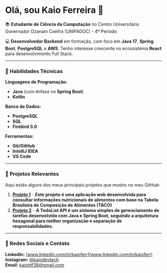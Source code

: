 # Olá, sou Kaio Ferreira 👋

📚 **Estudante de Ciência da Computação** no Centro Universitário Governador Ozanam Coelho (UNIFAGOC) - 4º Período

💻 **Desenvolvedor Backend** em formação, com foco em **Java 17**, **Spring Boot**, **PostgreSQL** e **AWS**. Tenho interesse crescente no ecossistema **React** para desenvolvimento Full Stack.

---

### **🔧 Habilidades Técnicas**

**Linguagens de Programação:**  
- **Java** (com ênfase no **Spring Boot**)
- **Kotlin**

**Banco de Dados:**  
- **PostgreSQL**  
- **SQL**  
- **Firebird 3.0**

**Ferramentas:**  
- **Git/GitHub**  
- **IntelliJ IDEA**  
- **VS Code**  

---

### **🚀 Projetos Relevantes**

Aqui estão alguns dos meus principais projetos que mostro no meu GitHub:

1. [**Projeto 1**](https://github.com/KaioFerr/nutriFAGOC) - **Este projeto é uma aplicação web desenvolvida para consultar informações nutricionais de alimentos com base na Tabela Brasileira de Composição de Alimentos (TACO)**
2. [**Projeto 2**](https://github.com/KaioFerr/todolist) - **A TodoList API é um sistema simples de gerenciamento de tarefas desenvolvido com Java e Spring Boot, seguindo a arquitetura hexagonal para melhor organização e separação de responsabilidades.**

---

### **📱 Redes Sociais e Contato**

**LinkedIn:** [www.linkedin.com/in/kaioferr](www.linkedin.com/in/kaioferr)  
**Instagram:** [@kaiodevtech](https://www.instagram.com/kaiodevtech/)  
**Email:** kaiohtf38@gmail.com




